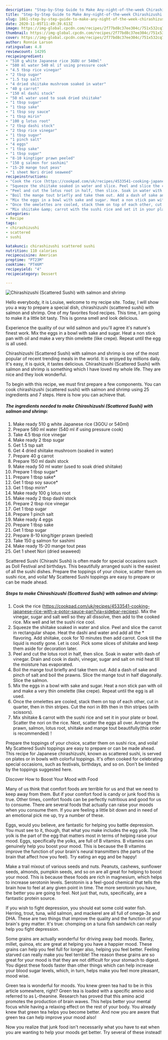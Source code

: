 ```yaml
---
description: "Step-by-Step Guide to Make Any-night-of-the-week Chirashizushi (Scattered Sushi) with salmon and shrimp"
title: "Step-by-Step Guide to Make Any-night-of-the-week Chirashizushi (Scattered Sushi) with salmon and shrimp"
slug: 1861-step-by-step-guide-to-make-any-night-of-the-week-chirashizushi-scattered-sushi-with-salmon-and-shrimp
date: 2020-11-05T11:49:39.613Z
image: https://img-global.cpcdn.com/recipes/2f77bd8c37ee304c/751x532cq70/chirashizushi-scattered-sushi-with-salmon-and-shrimp-recipe-main-photo.jpg
thumbnail: https://img-global.cpcdn.com/recipes/2f77bd8c37ee304c/751x532cq70/chirashizushi-scattered-sushi-with-salmon-and-shrimp-recipe-main-photo.jpg
cover: https://img-global.cpcdn.com/recipes/2f77bd8c37ee304c/751x532cq70/chirashizushi-scattered-sushi-with-salmon-and-shrimp-recipe-main-photo.jpg
author: Ronnie Larson
ratingvalue: 4.8
reviewcount: 14295
recipeingredient:
- "510 g white Japanese rice 3GOU or 540ml"
- "580 ml water 540 ml if using pressure cook"
- "4.5 tbsp rice vinegar"
- "2 tbsp sugar"
- "1.5 tsp salt"
- "4 dried shiitake mushroom soaked in water"
- "40 g carrot"
- "150 ml dashi stock"
- "50 ml water used to soak dried shiitake"
- "1 tbsp sugar"
- "1 tbsp sake"
- "1 tbsp soy sauce"
- "1 tbsp mirin"
- "100 g lotus root"
- "2 tbsp dashi stock"
- "2 tbsp rice vinegar"
- "1 tbsp sugar"
- "1 pinch salt"
- "4 eggs"
- "1 tbsp sake"
- "1 tbsp sugar"
- "8-10 kingtiger prawn peeled"
- "150 g salmon for sashimi"
- "15-20 mange tout peas"
- "1 sheet Nori dried seaweed"
recipeinstructions:
- "Cook the rice (https://cookpad.com/uk/recipes/4533541-cooking-japanese-rice-with-a-potor-sauce-pan?via=sidebar-recipes). Mix the vinegar, sugar and salt well so they all dissolve, then add to the cooked rice. Mix well and let the sushi rice cool."
- "Squeeze the shiitake soaked in water and slice. Peel and slice the carrot in rectangular shape. Heat the dashi and water and add all the * flavoring. Add shiitake, cook for 10 minutes then add carrot. Cook till the liquid is mostly gone. Let is cool. Pick some slices of shiitake and keep them aside for decoration later."
- "Peel and cut the lotus root in half, then slice. Soak in water with dash of vinegar. Drain and cook in dashi, vinegar, sugar and salt on mid heat till the moisture has evaporated."
- "Boil the mange tout briefly and take them out. Add a dash of sake and pinch of salt and boil the prawns. Slice the mange tout in half diagonally. Slice the salmon."
- "Mix the eggs in a bowl with sake and sugar. Heat a non stick pan with oil and make a very thin omelette (like crepe). Repeat until the egg is all used."
- "Once the omelettes are cooled, stack them on top of each other, cut in quarter, then in thin stripes. Cut the nori in 8th then in thin stripes (with scissors)."
- "Mix shiitake &amp; carrot with the sushi rice and set it in your plate or bowl. Scatter the nori on the rice. Next, scatter the eggs all over. Arrange the prawn, salmon, lotus root, shiitake and mange tout beautifully(this order is recommended) !"
categories:
- Recipe
tags:
- chirashizushi
- scattered
- sushi

katakunci: chirashizushi scattered sushi 
nutrition: 110 calories
recipecuisine: American
preptime: "PT23M"
cooktime: "PT46M"
recipeyield: "4"
recipecategory: Dessert

---
```



![Chirashizushi (Scattered Sushi) with salmon and shrimp](https://img-global.cpcdn.com/recipes/2f77bd8c37ee304c/751x532cq70/chirashizushi-scattered-sushi-with-salmon-and-shrimp-recipe-main-photo.jpg)

Hello everybody, it is Louise, welcome to my recipe site. Today, I will show you a way to prepare a special dish, chirashizushi (scattered sushi) with salmon and shrimp. One of my favorites food recipes. This time, I am going to make it a little bit tasty. This is gonna smell and look delicious.

Experience the quality of our wild salmon and you&#39;ll agree it&#39;s nature&#39;s finest work. Mix the eggs in a bowl with sake and sugar. Heat a non stick pan with oil and make a very thin omelette (like crepe). Repeat until the egg is all used.

Chirashizushi (Scattered Sushi) with salmon and shrimp is one of the most popular of recent trending meals in the world. It is enjoyed by millions daily. It's easy, it is quick, it tastes delicious. Chirashizushi (Scattered Sushi) with salmon and shrimp is something which I have loved my whole life. They are nice and they look wonderful.


To begin with this recipe, we must first prepare a few components. You can cook chirashizushi (scattered sushi) with salmon and shrimp using 25 ingredients and 7 steps. Here is how you can achieve that.

<!--inarticleads1-->

##### The ingredients needed to make Chirashizushi (Scattered Sushi) with salmon and shrimp:

1. Make ready 510 g white Japanese rice (3GOU or 540ml)
1. Prepare 580 ml water (540 ml if using pressure cook)
1. Take 4.5 tbsp rice vinegar
1. Make ready 2 tbsp sugar
1. Get 1.5 tsp salt
1. Get 4 dried shiitake mushroom (soaked in water)
1. Prepare 40 g carrot
1. Prepare 150 ml dashi stock
1. Make ready 50 ml water (used to soak dried shiitake)
1. Prepare 1 tbsp sugar*
1. Prepare 1 tbsp sake*
1. Get 1 tbsp soy sauce*
1. Get 1 tbsp mirin*
1. Make ready 100 g lotus root
1. Make ready 2 tbsp dashi stock
1. Prepare 2 tbsp rice vinegar
1. Get 1 tbsp sugar
1. Prepare 1 pinch salt
1. Make ready 4 eggs
1. Prepare 1 tbsp sake
1. Get 1 tbsp sugar
1. Prepare 8-10 king/tiger prawn (peeled)
1. Take 150 g salmon for sashimi
1. Make ready 15-20 mange tout peas
1. Get 1 sheet Nori (dried seaweed)


Scattered Sushi (Chirashi Sushi) is often made for special occasions such as Doll Festival and birthdays. This beautifully arranged sushi is the easiest of all the sushi dishes. Prepare the toppings of your choice, scatter them on sushi rice, and voila! My Scattered Sushi toppings are easy to prepare or can be made ahead. 

<!--inarticleads2-->

##### Steps to make Chirashizushi (Scattered Sushi) with salmon and shrimp:

1. Cook the rice (https://cookpad.com/uk/recipes/4533541-cooking-japanese-rice-with-a-potor-sauce-pan?via=sidebar-recipes). Mix the vinegar, sugar and salt well so they all dissolve, then add to the cooked rice. Mix well and let the sushi rice cool.
1. Squeeze the shiitake soaked in water and slice. Peel and slice the carrot in rectangular shape. Heat the dashi and water and add all the * flavoring. Add shiitake, cook for 10 minutes then add carrot. Cook till the liquid is mostly gone. Let is cool. Pick some slices of shiitake and keep them aside for decoration later.
1. Peel and cut the lotus root in half, then slice. Soak in water with dash of vinegar. Drain and cook in dashi, vinegar, sugar and salt on mid heat till the moisture has evaporated.
1. Boil the mange tout briefly and take them out. Add a dash of sake and pinch of salt and boil the prawns. Slice the mange tout in half diagonally. Slice the salmon.
1. Mix the eggs in a bowl with sake and sugar. Heat a non stick pan with oil and make a very thin omelette (like crepe). Repeat until the egg is all used.
1. Once the omelettes are cooled, stack them on top of each other, cut in quarter, then in thin stripes. Cut the nori in 8th then in thin stripes (with scissors).
1. Mix shiitake &amp; carrot with the sushi rice and set it in your plate or bowl. Scatter the nori on the rice. Next, scatter the eggs all over. Arrange the prawn, salmon, lotus root, shiitake and mange tout beautifully(this order is recommended) !


Prepare the toppings of your choice, scatter them on sushi rice, and voila! My Scattered Sushi toppings are easy to prepare or can be made ahead. This recipe for Japanese chirashizushi, known as scattered sushi, is served on plates or in bowls with colorful toppings. It&#39;s often cooked for celebrating special occasions, such as festivals, birthdays, and so on. Don&#39;t be limited by the toppings suggested here. 

Discover How to Boost Your Mood with Food


Many of us think that comfort foods are terrible for us and that we need to keep away from them. But if your comfort food is candy or junk food this is true. Other times, comfort foods can be perfectly nutritious and good for us to consume. There are several foods that actually can raise your moods when you consume them. If you are feeling a little bit down and in need of an emotional pick me up, try a number of these.

Eggs, would you believe, are fantastic for helping you battle depression. You must see to it, though, that what you make includes the egg yolk. The yolk is the part of the egg that matters most in terms of helping raise your mood. Eggs, specifically the yolks, are full of B vitamins. B vitamins can genuinely help you boost your mood. This is because the B vitamins improve the function of your brain's neural transmitters (the parts of the brain that affect how you feel). Try eating an egg and be happy!

Make a trail mixout of various seeds and nuts. Peanuts, cashews, sunflower seeds, almonds, pumpkin seeds, and so on are all great for helping to boost your mood. This is because these foods are rich in magnesium, which helps to increase serotonin levels. Serotonin is a feel-good chemical that tells the brain how to feel at any given point in time. The more serotonin you have, the better you are going to feel. Not just that, nuts, specifically, are a fantastic protein source.

If you wish to fight depression, you should eat some cold water fish. Herring, trout, tuna, wild salmon, and mackerel are all full of omega-3s and DHA. These are two things that improve the quality and the function of your brain's grey matter. It's true: chomping on a tuna fish sandwich can really help you fight depression. 

Some grains are actually wonderful for driving away bad moods. Barley, millet, quinoa, etc are great at helping you have a happier mood. These grains can help you feel full for longer also, helping you feel better. Feeling starved can really make you feel terrible! The reason these grains are so great for your mood is that they are not difficult for your stomach to digest. You digest these foods faster than other things which can help increase your blood sugar levels, which, in turn, helps make you feel more pleasant, mood wise.

Green tea is wonderful for moods. You knew green tea had to be in this article somewhere, right? Green tea is loaded with a specific amino acid referred to as L-theanine. Research has proved that this amino acid promotes the production of brain waves. This helps better your mental focus while having a relaxing effect on the rest of your body. You already knew that green tea helps you become better. And now you are aware that green tea can help improve your mood also!

Now you realize that junk food isn't necessarily what you have to eat when you are wanting to help your moods get better. Try several of these instead!

